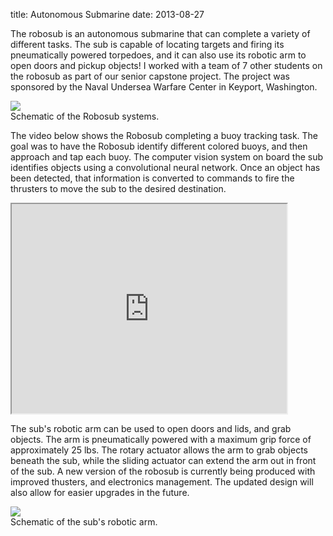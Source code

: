 title: Autonomous Submarine
date: 2013-08-27

The robosub is an autonomous submarine that can complete a variety of different tasks. 
The sub is capable of locating targets and firing its pneumatically powered torpedoes, 
and it can also use its robotic arm to open doors and pickup objects! I worked with a team 
of 7 other students on the robosub as part of our senior capstone project. The project was 
sponsored by the Naval Undersea Warfare Center in Keyport, Washington. 

<div class="img_row">
    <img class="col-8" src="{{ url_for('static', filename="img/scheme.png") }}">
</div>

<span class="col-12 caption">
    Schematic of the Robosub systems.
</span>

The video below shows the Robosub completing a buoy tracking task. The goal was to have the Robosub identify different colored buoys, and then approach and tap each buoy. The computer vision system on board the sub identifies objects using a convolutional neural network. Once an object has been detected, that information is converted to commands to fire the thrusters to move the sub to the desired destination.  

<div class="img_row">
    <iframe width="440" height="335"
        src="https://www.youtube.com/embed/rltVbQ8TxQI?controls=1">
    </iframe>
</div>

The sub's robotic arm can be used to open doors and lids, and grab objects. The arm is pneumatically 
powered with a maximum grip force of approximately 25 lbs. The rotary actuator allows the arm to 
grab objects beneath the sub, while the sliding actuator can extend the arm out in front of the sub.
A new version of the robosub is currently being produced with improved thusters, and electronics management. The updated design will also allow for easier upgrades in the future.

<div class="img_row">
    <img class="col eight" src="{{ url_for('static', filename="img/grip.png") }}">
</div>

<div class="col-12 caption">
    Schematic of the sub's robotic arm.
</div>




